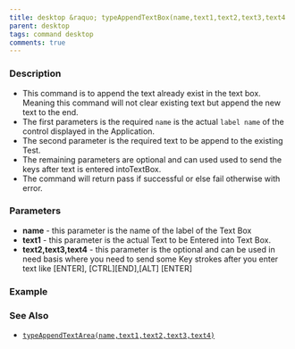 ```yaml
---
title: desktop &raquo; typeAppendTextBox(name,text1,text2,text3,text4
parent: desktop
tags: command desktop
comments: true
---
```


### Description

- This command is to append the text already exist in the text box. Meaning this command will not clear existing text but append the new text to the end.
- The first parameters is the required  `name` is the actual `label name`  of the control displayed in the Application.
- The second parameter is the required text to be append to the existing Test.
- The remaining parameters are optional and can used used to send the keys after text is entered intoTextBox.
- The command will return pass if successful or else fail otherwise with error.

### Parameters

- **name** - this parameter is the name of the label of the Text Box
- **text1** - this parameter is the actual Text to be Entered into Text Box.
- **text2,text3,text4** - this parameter is the optional and can be used in need basis where you need to send some Key strokes after you enter text like \[ENTER\], \[CTRL\]\[END\],\[ALT\] \[ENTER\]

### Example

### See Also

-  [`typeAppendTextArea(name,text1,text2,text3,text4)`](typeAppendTextArea(name,text1,text2,text3,text4))
